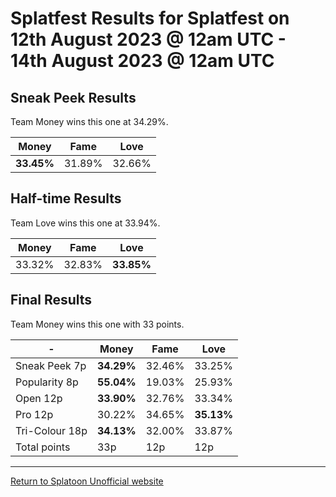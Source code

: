# Splatfest Results for Splatfest on 12th August 2023 @ 12am UTC - 14th August 2023 @ 12am UTC

## Sneak Peek Results

Team Money wins this one at 34.29%.

|**Money**|Fame|Love|
| - | - | - |
| **33.45%** | 31.89% | 32.66% |

## Half-time Results

Team Love wins this one at 33.94%.

|Money|Fame|**Love**|
| - | - | - |
| 33.32% | 32.83% | **33.85%** |

## Final Results

Team Money wins this one with 33 points.

|-|**Money**|Fame|Love|
|-|-|-|-|
|Sneak Peek 7p|**34.29%**|32.46%|33.25%|
|Popularity 8p|**55.04%**|19.03%|25.93%|
|Open 12p|**33.90%**|32.76%|33.34%|
|Pro 12p|30.22%|34.65%|**35.13%**|
|Tri-Colour 18p|**34.13%**|32.00%|33.87%|
|Total points|33p|12p|12p|

---

[Return to Splatoon Unofficial website](https://experiencersinternational.github.io/splatoonunofficial)
